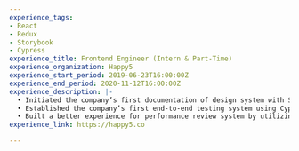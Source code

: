 ```yaml
---
experience_tags:
- React
- Redux
- Storybook
- Cypress
experience_title: Frontend Engineer (Intern & Part-Time)
experience_organization: Happy5
experience_start_period: 2019-06-23T16:00:00Z
experience_end_period: 2020-11-12T16:00:00Z
experience_description: |-
  • Initiated the company’s first documentation of design system with Storybook.
  • Established the company’s first end-to-end testing system using Cypress.
  • Built a better experience for performance review system by utilizing React Context and Hooks.
experience_link: https://happy5.co

---
```

